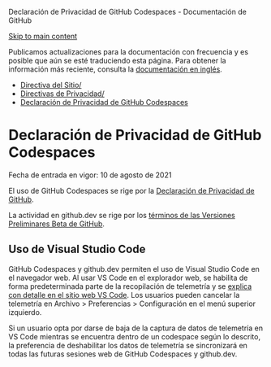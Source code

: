 Declaración de Privacidad de GitHub Codespaces - Documentación de GitHub

[Skip to main content](#main-content)

Publicamos actualizaciones para la documentación con frecuencia y es posible que aún se esté traduciendo esta página. Para obtener la información más reciente, consulta la [documentación en inglés](/en).

* [Directiva del Sitio/](/es/site-policy)
* [Directivas de Privacidad/](/es/site-policy/privacy-policies)
* [Declaración de Privacidad de GitHub Codespaces](/es/site-policy/privacy-policies/github-codespaces-privacy-statement)

Declaración de Privacidad de GitHub Codespaces
==========

Fecha de entrada en vigor: 10 de agosto de 2021

El uso de GitHub Codespaces se rige por la [Declaración de Privacidad de GitHub](/es/github/site-policy/github-privacy-statement).

La actividad en github.dev se rige por los [términos de las Versiones Preliminares Beta de GitHub](/es/github/site-policy/github-terms-of-service#j-beta-previews).

[](#uso-de-visual-studio-code)Uso de Visual Studio Code
----------

GitHub Codespaces y github.dev permiten el uso de Visual Studio Code en el navegador web. Al usar VS Code en el explorador web, se habilita de forma predeterminada parte de la recopilación de telemetría y se [explica con detalle en el sitio web VS Code](https://code.visualstudio.com/docs/getstarted/telemetry). Los usuarios pueden cancelar la telemetría en Archivo \> Preferencias \> Configuración en el menú superior izquierdo.

Si un usuario opta por darse de baja de la captura de datos de telemetría en VS Code mientras se encuentra dentro de un codespace según lo descrito, la preferencia de deshabilitar los datos de telemetría se sincronizará en todas las futuras sesiones web de GitHub Codespaces y github.dev.
